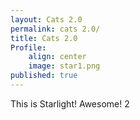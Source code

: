 ```yaml
---
layout: Cats 2.0
permalink: cats 2.0/
title: Cats 2.0
Profile: 
    align: center
    image: star1.png
published: true
---
```


This is Starlight! Awesome! 2